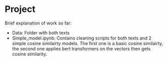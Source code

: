 # Project

Brief explanation of work so far:

* Data: Folder with both texts
* Simple_model.ipynb: Contains cleaning scripts for both texts and 2 simple cosine similairty models. The first one is a basic cosine similairty, the second one applies bert transformers on the vectors then gets cosine similarity.
